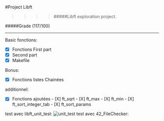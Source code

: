 #Project Libft
>>>> #####Libft exploration project.

#####Grade (117/100)
--------  -----------------------
Basic fonctions:
- [X] Fonctions First part
- [X] Second part
- [X] Makefile

Bonus:
- [X] Fonctions listes Chainées

additionnel:
- [X] Fonctions ajoutées
      - [X] ft_sqrt
      - [X] ft_max
      - [X] ft_min
      - [X] ft_sort_integer_tab
      - [X] ft_sort_params

test avec libft_unit_test:
![unit_test]()
test avec 42_FileChecker:
